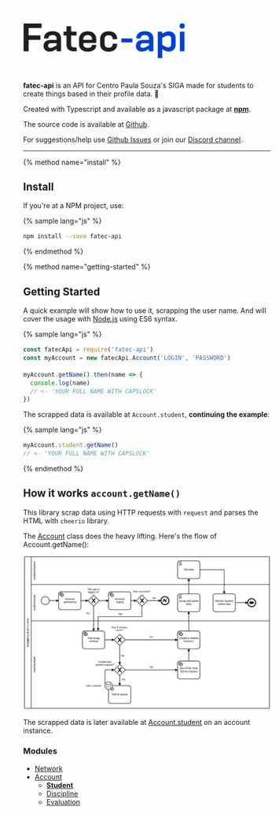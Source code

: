 <div style="width: 400px; margin-left: -34px;">
  <h1>
    <img src="/assets/logo.png" alt="Fatec API"/>
  </h1>
</div>

**fatec-api** is an API for Centro Paula Souza's SIGA made for students to create things based in their profile data. 🙂

Created with Typescript and available as a javascript package at [**npm**](https://www.npmjs.com/package/fatec-api).

The source code is available at [Github](https://github.com/filipemeneses/fatec-api).

For suggestions/help use [Github Issues](https://github.com/filipemeneses/fatec-api/issues) or join our [Discord channel](https://discord.gg/RUv5Kxw).

---
{% method name="install" %}
## Install

If you're at a NPM project, use: 

{% sample lang="js" %}
```bash
npm install --save fatec-api
```

{% endmethod %}

{% method name="getting-started" %}

## Getting Started

A quick example will show how to use it, scrapping the user name. And will cover the usage with [Node.js](https://nodejs.org/en/) using ES6 syntax.

{% sample lang="js" %}
```js
const fatecApi = require('fatec-api')
const myAccount = new fatecApi.Account('LOGIN', 'PASSWORD')

myAccount.getName().then(name => {
  console.log(name)
  // <- 'YOUR FULL NAME WITH CAPSLOCK'
})

```

The scrapped data is available at `Account.student`, **continuing the example**: 

{% sample lang="js" %}
```js
myAccount.student.getName()
// <- 'YOUR FULL NAME WITH CAPSLOCK'
```
{% endmethod %}

## How it works `account.getName()`

This library scrap data using HTTP requests with `request` and parses the HTML with `cheerio` library.

The [Account](/methods.md) class does the heavy lifting. Here's the flow of Account.getName():


![](/assets/requests.svg)

The scrapped data is later available at [Account.student](/methods/student.md) on an account instance.


### Modules

* [Network](/methods/network.md)
* [Account](/methods.md)
  * [**Student**](/methods/student.md)
  * [Discipline](/methods/discipline.md)
  * [Evaluation](/methods/evaluation.md)
  



